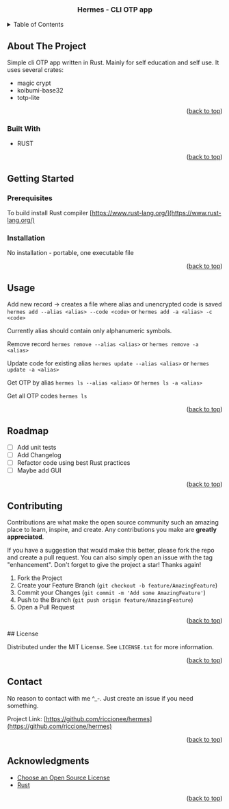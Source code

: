 <a name="readme-top"></a>

<!-- PROJECT SHIELDS -->
<!--
*** I'm using markdown "reference style" links for readability.
*** Reference links are enclosed in brackets [ ] instead of parentheses ( ).
*** See the bottom of this document for the declaration of the reference variables
*** for contributors-url, forks-url, etc. This is an optional, concise syntax you may use.
*** https://www.markdownguide.org/basic-syntax/#reference-style-links
-->
<div align="center">
  <h3 align="center">Hermes - CLI OTP app</h3>
</div>

<!-- TABLE OF CONTENTS -->
<details>
  <summary>Table of Contents</summary>
  <ol>
    <li>
      <a href="#about-the-project">About The Project</a>
      <ul>
        <li><a href="#built-with">Built With</a></li>
      </ul>
    </li>
    <li>
      <a href="#getting-started">Getting Started</a>
      <ul>
        <li><a href="#prerequisites">Prerequisites</a></li>
        <li><a href="#installation">Installation</a></li>
      </ul>
    </li>
    <li><a href="#usage">Usage</a></li>
    <li><a href="#roadmap">Roadmap</a></li>
    <li><a href="#contributing">Contributing</a></li>
    <li><a href="#license">License</a></li>
    <li><a href="#contact">Contact</a></li>
    <li><a href="#acknowledgments">Acknowledgments</a></li>
  </ol>
</details>

<!-- ABOUT THE PROJECT -->
## About The Project

Simple cli OTP app written in Rust. Mainly for self education and self use.
It uses several crates:
- magic crypt
- koibumi-base32
- totp-lite

<p align="right">(<a href="#readme-top">back to top</a>)</p>

### Built With

* RUST

<p align="right">(<a href="#readme-top">back to top</a>)</p>

<!-- GETTING STARTED -->
## Getting Started

### Prerequisites

To build install Rust compiler [https://www.rust-lang.org/](https://www.rust-lang.org/)

### Installation

No installation - portable, one executable file

<p align="right">(<a href="#readme-top">back to top</a>)</p>

<!-- USAGE EXAMPLES -->
## Usage

Add new record -> creates a file where alias and unencrypted code is saved
`hermes add --alias <alias> --code <code>`
or
`hermes add -a <alias> -c <code>`

Currently alias should contain only alphanumeric symbols.

Remove record
`hermes remove --alias <alias>`
or
`hermes remove -a <alias>`

Update code for existing alias
`hermes update --alias <alias>`
or
`hermes update -a <alias>`

Get OTP by alias
`hermes ls --alias <alias>`
or
`hermes ls -a <alias>`

Get all OTP codes
`hermes ls`

<p align="right">(<a href="#readme-top">back to top</a>)</p>

<!-- ROADMAP -->
## Roadmap

- [ ] Add unit tests
- [ ] Add Changelog
- [ ] Refactor code using best Rust practices
- [ ] Maybe add GUI

<p align="right">(<a href="#readme-top">back to top</a>)</p>

<!-- CONTRIBUTING -->
## Contributing

Contributions are what make the open source community such an amazing place to learn, inspire, and create. Any contributions you make are **greatly appreciated**.

If you have a suggestion that would make this better, please fork the repo and create a pull request. You can also simply open an issue with the tag "enhancement".
Don't forget to give the project a star! Thanks again!

1. Fork the Project
2. Create your Feature Branch (`git checkout -b feature/AmazingFeature`)
3. Commit your Changes (`git commit -m 'Add some AmazingFeature'`)
4. Push to the Branch (`git push origin feature/AmazingFeature`)
5. Open a Pull Request

<p align="right">(<a href="#readme-top">back to top</a>)</p>
<!-- LICENSE -->
## License

Distributed under the MIT License. See `LICENSE.txt` for more information.

<p align="right">(<a href="#readme-top">back to top</a>)</p>

<!-- CONTACT -->
## Contact

No reason to contact with me ^_-.
Just create an issue if you need something.

Project Link:
[https://github.com/riccionee/hermes](https://github.com/riccione/hermes)

<p align="right">(<a href="#readme-top">back to top</a>)</p>

<!-- ACKNOWLEDGMENTS -->
## Acknowledgments

* [Choose an Open Source License](https://choosealicense.com)
* [Rust](https://www.rust-lang.org/)

<p align="right">(<a href="#readme-top">back to top</a>)</p>
